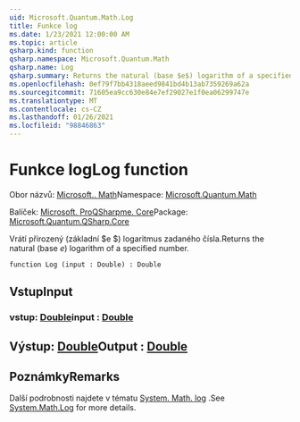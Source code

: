 ```yaml
---
uid: Microsoft.Quantum.Math.Log
title: Funkce log
ms.date: 1/23/2021 12:00:00 AM
ms.topic: article
qsharp.kind: function
qsharp.namespace: Microsoft.Quantum.Math
qsharp.name: Log
qsharp.summary: Returns the natural (base $e$) logarithm of a specified number.
ms.openlocfilehash: 0ef79f7bb4318aeed9841bd4b13ab7359269a62a
ms.sourcegitcommit: 71605ea9cc630e84e7ef29027e1f0ea06299747e
ms.translationtype: MT
ms.contentlocale: cs-CZ
ms.lasthandoff: 01/26/2021
ms.locfileid: "98846863"
---
```

# <a name="log-function"></a><span data-ttu-id="ff131-102">Funkce log</span><span class="sxs-lookup"><span data-stu-id="ff131-102">Log function</span></span>

<span data-ttu-id="ff131-103">Obor názvů: [Microsoft.. Math](xref:Microsoft.Quantum.Math)</span><span class="sxs-lookup"><span data-stu-id="ff131-103">Namespace: [Microsoft.Quantum.Math](xref:Microsoft.Quantum.Math)</span></span>

<span data-ttu-id="ff131-104">Balíček: [Microsoft. ProQSharpme. Core](https://nuget.org/packages/Microsoft.Quantum.QSharp.Core)</span><span class="sxs-lookup"><span data-stu-id="ff131-104">Package: [Microsoft.Quantum.QSharp.Core](https://nuget.org/packages/Microsoft.Quantum.QSharp.Core)</span></span>


<span data-ttu-id="ff131-105">Vrátí přirozený (základní $e $) logaritmus zadaného čísla.</span><span class="sxs-lookup"><span data-stu-id="ff131-105">Returns the natural (base $e$) logarithm of a specified number.</span></span>

```qsharp
function Log (input : Double) : Double
```


## <a name="input"></a><span data-ttu-id="ff131-106">Vstup</span><span class="sxs-lookup"><span data-stu-id="ff131-106">Input</span></span>

### <a name="input--double"></a><span data-ttu-id="ff131-107">vstup: [Double](xref:microsoft.quantum.lang-ref.double)</span><span class="sxs-lookup"><span data-stu-id="ff131-107">input : [Double](xref:microsoft.quantum.lang-ref.double)</span></span>





## <a name="output--double"></a><span data-ttu-id="ff131-108">Výstup: [Double](xref:microsoft.quantum.lang-ref.double)</span><span class="sxs-lookup"><span data-stu-id="ff131-108">Output : [Double](xref:microsoft.quantum.lang-ref.double)</span></span>



## <a name="remarks"></a><span data-ttu-id="ff131-109">Poznámky</span><span class="sxs-lookup"><span data-stu-id="ff131-109">Remarks</span></span>

<span data-ttu-id="ff131-110">Další podrobnosti najdete v tématu [System. Math. log](https://docs.microsoft.com/dotnet/api/system.math.log) .</span><span class="sxs-lookup"><span data-stu-id="ff131-110">See [System.Math.Log](https://docs.microsoft.com/dotnet/api/system.math.log) for more details.</span></span>